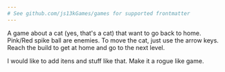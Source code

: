 ```yaml
---
# See github.com/js13kGames/games for supported frontmatter
---
```

A game about a cat (yes, that's a cat) that want to go back to home. Pink/Red spike ball are enemies. To move the cat, just use the arrow keys. Reach the build to get at home and go to the next level.

I would like to add itens and stuff like that. Make it a rogue like game.